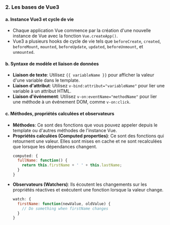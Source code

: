 ### 2. Les bases de Vue3

#### a. Instance Vue3 et cycle de vie
- Chaque application Vue commence par la création d'une nouvelle instance de Vue avec la fonction `Vue.createApp()`.
- Vue3 a plusieurs hooks de cycle de vie tels que `beforeCreate`, `created`, `beforeMount`, `mounted`, `beforeUpdate`, `updated`, `beforeUnmount`, et `unmounted`.

#### b. Syntaxe de modèle et liaison de données
- **Liaison de texte**: Utilisez `{{ variableName }}` pour afficher la valeur d'une variable dans le template.
- **Liaison d'attribut**: Utilisez `v-bind:attribut="variableName"` pour lier une variable à un attribut HTML.
- **Liaison d'événement**: Utilisez `v-on:eventName="methodName"` pour lier une méthode à un événement DOM, comme `v-on:click`.

#### c. Méthodes, propriétés calculées et observateurs
- **Méthodes**: Ce sont des fonctions que vous pouvez appeler depuis le template ou d'autres méthodes de l'instance Vue.
- **Propriétés calculées (Computed properties)**: Ce sont des fonctions qui retournent une valeur. Elles sont mises en cache et ne sont recalculées que lorsque les dépendances changent.
  ```javascript
  computed: {
    fullName: function() {
      return this.firstName + ' ' + this.lastName;
    }
  }
  ```
- **Observateurs (Watchers)**: Ils écoutent les changements sur les propriétés réactives et exécutent une fonction lorsque la valeur change.
  ```javascript
  watch: {
    firstName: function(newValue, oldValue) {
      // Do something when firstName changes
    }
  }
  ```